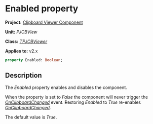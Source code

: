 # Enabled property

**Project:** [Clipboard Viewer Component](../../index.md)

**Unit:** _PJCBView_

**Class:** [_TPJCBViewer_](./TPJCBViewer.md)

**Applies to:** v2.x

```pascal
property Enabled: Boolean;
```

## Description

The _Enabled_ property enables and disables the component.

When the property is set to _False_ the component will never trigger the [_OnClipboardChanged_](./TPJCBViewer-OnClipboardChanged.md) event. Restoring _Enabled_ to _True_ re-enables [_OnClipboardChanged_](./TPJCBViewer-OnClipboardChanged.md).

The default value is _True_.
